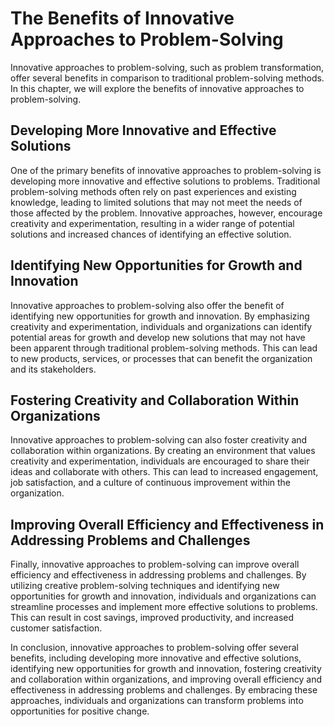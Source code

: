 # The Benefits of Innovative Approaches to Problem-Solving

Innovative approaches to problem-solving, such as problem transformation, offer several benefits in comparison to traditional problem-solving methods. In this chapter, we will explore the benefits of innovative approaches to problem-solving.

Developing More Innovative and Effective Solutions
--------------------------------------------------

One of the primary benefits of innovative approaches to problem-solving is developing more innovative and effective solutions to problems. Traditional problem-solving methods often rely on past experiences and existing knowledge, leading to limited solutions that may not meet the needs of those affected by the problem. Innovative approaches, however, encourage creativity and experimentation, resulting in a wider range of potential solutions and increased chances of identifying an effective solution.

Identifying New Opportunities for Growth and Innovation
-------------------------------------------------------

Innovative approaches to problem-solving also offer the benefit of identifying new opportunities for growth and innovation. By emphasizing creativity and experimentation, individuals and organizations can identify potential areas for growth and develop new solutions that may not have been apparent through traditional problem-solving methods. This can lead to new products, services, or processes that can benefit the organization and its stakeholders.

Fostering Creativity and Collaboration Within Organizations
-----------------------------------------------------------

Innovative approaches to problem-solving can also foster creativity and collaboration within organizations. By creating an environment that values creativity and experimentation, individuals are encouraged to share their ideas and collaborate with others. This can lead to increased engagement, job satisfaction, and a culture of continuous improvement within the organization.

Improving Overall Efficiency and Effectiveness in Addressing Problems and Challenges
------------------------------------------------------------------------------------

Finally, innovative approaches to problem-solving can improve overall efficiency and effectiveness in addressing problems and challenges. By utilizing creative problem-solving techniques and identifying new opportunities for growth and innovation, individuals and organizations can streamline processes and implement more effective solutions to problems. This can result in cost savings, improved productivity, and increased customer satisfaction.

In conclusion, innovative approaches to problem-solving offer several benefits, including developing more innovative and effective solutions, identifying new opportunities for growth and innovation, fostering creativity and collaboration within organizations, and improving overall efficiency and effectiveness in addressing problems and challenges. By embracing these approaches, individuals and organizations can transform problems into opportunities for positive change.
